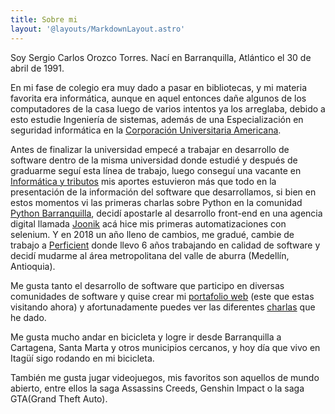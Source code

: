 ```yaml
---
title: Sobre mi
layout: '@layouts/MarkdownLayout.astro'
---
```

Soy Sergio Carlos Orozco Torres. Nací en Barranquilla, Atlántico el 30 de abril de 1991.

En mi fase de colegio era muy dado a pasar en bibliotecas, y mi materia favorita era informática, aunque en aquel entonces dañe algunos de los computadores de la casa luego de varios intentos ya los arreglaba, debido a esto estudie Ingeniería de sistemas, además de una Especialización en seguridad informática en la [Corporación Universitaria Americana](/trabajo/coruniamericana/).

Antes de finalizar la universidad empecé a trabajar en desarrollo de software dentro de la misma universidad donde estudié y después de graduarme seguí esta línea de trabajo, luego conseguí una vacante en [Informática y tributos](/trabajo/infortributos/) mis aportes estuvieron más que todo en la presentación de la información del software que desarrollamos, si bien en estos momentos vi las primeras charlas sobre Python en la comunidad [Python Barranquilla](/comunidad/pybaq), decidí apostarle al desarrollo front-end en una agencia digital llamada [Joonik](/trabajo/joonik/) acá hice mis primeras automatizaciones con selenium.
Y en 2018 un año lleno de cambios, me gradué, cambie de trabajo a [Perficient](/trabajo/perficient/) donde llevo 6 años trabajando en calidad de software y decidí mudarme al área metropolitana del valle de aburra (Medellín, Antioquia).

Me gusta tanto el desarrollo de software que participo en diversas comunidades de software y quise crear mi [portafolio web](/proyecto/scot3004) (este que estas visitando ahora) y afortunadamente puedes ver las diferentes [charlas](/charla) que he dado.

Me gusta mucho andar en bicicleta y logre ir desde Barranquilla a Cartagena, Santa Marta y otros municipios cercanos, y hoy día que vivo en Itagüí sigo rodando en mi bicicleta.

También me gusta jugar videojuegos, mis favoritos son aquellos de mundo abierto, entre ellos la saga Assassins Creeds, Genshin Impact o la saga GTA(Grand Theft Auto).
